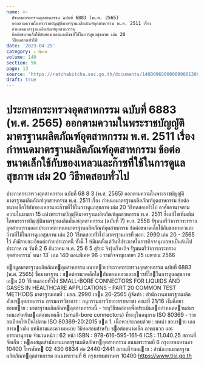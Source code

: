 ```yaml
---
name: >-
  ประกาศกระทรวงอุตสาหกรรม ฉบับที่ 6883 (พ.ศ. 2565)
  ออกตามความในพระราชบัญญัติมาตรฐานผลิตภัณฑ์อุตสาหกรรม พ.ศ. 2511 เรื่อง
  กำหนดมาตรฐานผลิตภัณฑ์อุตสาหกรรม
  ข้อต่อขนาดเล็กใช้กับของเหลวและก๊าซที่ใช้ในการดูแลสุขภาพ เล่ม 20
  วิธีทดสอบทั่วไป
date: '2023-04-25'
category: ง พิเศษ
volume: 140
section: 96
page: 13
source: 'https://ratchakitcha.soc.go.th/documents/140D096S0000000001300.pdf'
draft: true
---
```


# ประกาศกระทรวงอุตสาหกรรม ฉบับที่ 6883 (พ.ศ. 2565) ออกตามความในพระราชบัญญัติมาตรฐานผลิตภัณฑ์อุตสาหกรรม พ.ศ. 2511 เรื่อง กำหนดมาตรฐานผลิตภัณฑ์อุตสาหกรรม ข้อต่อขนาดเล็กใช้กับของเหลวและก๊าซที่ใช้ในการดูแลสุขภาพ เล่ม 20 วิธีทดสอบทั่วไป

ประกาศกระทรวงอุตสาหกรรม ฉบับที่ 68 8 3 (พ.ศ. 2565) ออกตามความในพระราชบัญญัติมาตรฐานผลิตภัณฑ์อุตสาหกรรม พ.ศ. 2511 เรื่อง กำหนดมาตรฐานผลิตภัณฑ์อุตสาหกรรม ข้อต่อขนาดเล็กใช้กับของเหลวและก๊าซที่ใช้ในการดูแลสุขภาพ เล่ม 20 วิธีทดสอบทั่วไป อาศัยอานาจตามความในมาตรา 15 แห่งพระราชบัญญัติมาตรฐานผลิตภัณฑ์อุตสาหกรรม พ.ศ. 2511 ซึ่งแก้ไขเพิ่มเติมโดยพระราชบัญญัติมาตรฐานผลิตภัณฑ์อุตสาหกรรม (ฉบับที่ 7) พ.ศ. 2558 รัฐมนตรีว่าการกระทรวงอุตสาหกรรมออกประกาศกาหนดมาตรฐานผลิตภัณฑ์อุตสาหกรรม ข้อต่อขนาดเล็กใช้กับของเหลวและก๊าซที่ใช้ในการดูแลสุขภาพ เล่ม 20 วิธีทดสอบทั่วไป มาตรฐานเลขที่ มอก. 2990 เล่ม 20 - 2565 ไว้ ดังมีรายละเอียดต่อท้ายประกาศนี้ ทั้งนี้ ใ ห้มีผลตั้งแต่วันที่ประกาศในราชกิจจานุเบกษาเป็นต้นไป ประกาศ ณ วันที่ 2 6 ธันวาคม พ.ศ. 25 6 5 สุริยะ จึงรุ่งเรืองกิจ รัฐมนตรีว่าการกระทรวงอุตสาหกรรม ้ หนา 13 ่ เลม 140 ตอนพิเศษ 96 ง ราชกิจจานุเบกษา 25 เมษายน 2566

ขอมูลมาตรฐานผลิตภัณฑอุตสาหกรรม แนบทายประกาศกระทรวงอุตสาหกรรม ฉบับที่ 6883 (พ.ศ. 2565) ชื่อมาตรฐาน : ขอต่อขนาดเล็กใชกับของเหลวและกาซที่ใชในการดูแลสุขภาพ เลม 20 วิธี ทดสอบทั่วไป SMALL-BORE CONNECTORS FOR LIQUIDS AND GASES IN HEALTHCARE APPLICATIONS – PART 20 COMMON TEST METHODS มาตรฐานเลขที่ : มอก. 2990 เลม 20-2565 ผู้จัดทํา : สํานักงานมาตรฐานผลิตภัณฑอุตสาหกรรม กรรมการวิชาการ : อนุกรรมการวิชาการรายสาขา คณะที่ 21/16 เข็มฉีดยา ขอบขาย : มาตรฐานผลิตภัณฑอุตสาหกรรมนี้ - ระบุวิธีทดสอบเพื่อประเมินขอกําหนดดานสมรรถนะสําหรับขอต่อขนาดเล็ก (small-bore connectors) ที่ระบุในอนุกรม ISO 80369 - รายละเอียดให้เป็นไปตาม ISO 80369-20:2015 ขอ 1. เนื้อหาประกอบด้วย : บทนํา ขอบขาย เอกสารอางอิง บทนิยามและความหมาย วิธีทดสอบสําหรับ ขอต่อขนาดเล็ก ภาคผนวก และบรรณานุกรม จํานวนหน้า : 62 หน้า ISBN : 978-616-595-161-6 ICS : 11.040.25 สถานที่ จัดเก็บ : หองสมุดสํานักงานมาตรฐานผลิตภัณฑอุตสาหกรรม ถนนพระรามที่ 6 กรุงเทพมหานคร 10400 โทรศัพท 02 430 6834 ต่อ 2440-2441 สถานที่จําหนาย : สํานักงานมาตรฐานผลิตภัณฑอุตสาหกรรม ถนนพระรามที่ 6 กรุงเทพมหานคร 10400 https://www.tisi.go.th
